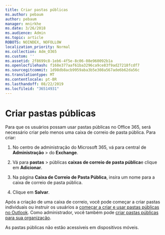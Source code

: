 ```yaml
---
title: Criar pastas públicas
ms.author: pebaum
author: pebaum
manager: mnirkhe
ms.date: 3/26/2018
ms.audience: Admin
ms.topic: article
ROBOTS: NOINDEX, NOFOLLOW
localization_priority: Normal
ms.collection: Adm_O365
ms.custom: ''
ms.assetid: 2f8699c8-1eb6-4f5e-8c06-08e960092b1a
ms.openlocfilehash: f168e377aaf61ba3296ca9ce83f9ad27218fcdf7
ms.sourcegitcommit: 1d98db8acb9959aba3b5e308a567ade6b62da56c
ms.translationtype: MT
ms.contentlocale: pt-BR
ms.lasthandoff: 08/22/2019
ms.locfileid: "36514931"
---
```

# <a name="creating-public-folders"></a>Criar pastas públicas

Para que os usuários possam usar pastas públicas no Office 365, será necessário criar pelo menos uma caixa de correio de pasta pública. Para criar:
  
1. No centro de administração do Microsoft 365, vá para central de **Administração** \> do **Exchange**.
    
2. Vá para **pastas** \> públicas **caixas de correio de pasta pública**e clique em **Adicionar**.
    
3. Na página **Caixa de Correio de Pasta Pública**, insira um nome para a caixa de correio de pasta pública.
    
4. Clique em **Salvar**.
    
Após a criação de uma caixa de correio, você pode começar a criar pastas individuais ou instruir os usuários a [começar a criar e usar pastas públicas no Outlook](https://support.office.com/article/Create-and-share-a-public-folder-in-Outlook-a2835011-d524-4a5c-a207-05c159bb2a97). Como administrador, você também pode [criar pastas públicas para sua organização](https://technet.microsoft.com/library/bb691104%28v=exchg.150%29.aspx).
  
As pastas públicas não estão acessíveis em dispositivos móveis.
  

